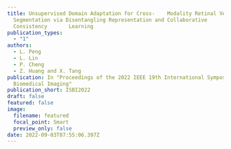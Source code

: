 ```yaml
---
title: Unsupervised Domain Adaptation for Cross-	Modality Retinal Vessel
  Segmentation via Disentangling Representation and Collaborative
  Consistency 		Learning
publication_types:
  - "1"
authors:
  - L. Peng
  - L. Lin
  - P. Cheng
  - Z. Huang and X. Tang
publication: In "Proceedings of the 2022 IEEE 19th International Symposium on
  Biomedical Imaging"
publication_short: ISBI2022
draft: false
featured: false
image:
  filename: featured
  focal_point: Smart
  preview_only: false
date: 2022-09-03T07:55:06.397Z
---
```

